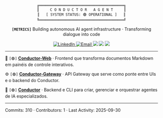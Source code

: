 <div align="center">

```
╔═══════════════════════════════════════╗
║     C O N D U C T O R   A G E N T     ║
║   [ SYSTEM STATUS: 🟢 OPERATIONAL ]   ║
╚═══════════════════════════════════════╝
```

**`[METRICS]`** Building autonomous AI agent infrastructure · Transforming dialogue into code

</div>

<p align="center">
  <a href="https://www.linkedin.com/in/cezar-fuhr-3513252b/">
    <img src="https://img.shields.io/badge/LinkedIn-0077B5?style=for-the-badge&logo=linkedin&logoColor=white" alt="LinkedIn">
  </a>
  <a href="mailto:primoia.dev@gmail.com">
    <img src="https://img.shields.io/badge/Email-D14836?style=for-the-badge&logo=gmail&logoColor=white" alt="Email">
  </a>
  <img src="https://img.shields.io/badge/Python-3776AB?style=for-the-badge&logo=python&logoColor=white" />
  <img src="https://img.shields.io/badge/TypeScript-3178C6?style=for-the-badge&logo=typescript&logoColor=white" />
  <img src="https://img.shields.io/badge/Docker-2496ED?style=for-the-badge&logo=docker&logoColor=white" />
</p>

---



🧠 `[🟢]` **[Conductor-Web](https://github.com/cezarfuhr/conductor-web)** · Frontend que transforma documentos Markdown em painéis de controle interativos.

⚙️ `[🟢]` **[Conductor-Gateway](https://github.com/cezarfuhr/conductor-gateway)** · API Gateway que serve como ponte entre UIs e o backend do Conductor.

🤖 `[🟢]` **[Conductor](https://github.com/cezarfuhr/conductor)** · Backend e CLI para criar, gerenciar e orquestrar agentes de IA especializados.

---

Commits: 310 · Contributors: 1 · Last Activity: 2025-09-30